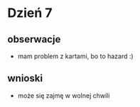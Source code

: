 # Dzień 7
## obserwacje
- mam problem z kartami, bo to hazard :) 
## wnioski
- może się zajmę w wolnej chwili